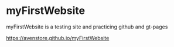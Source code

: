 # myFirstWebsite
 myFirstWebsite is a testing site and practicing github and gt-pages

https://avenstore.github.io/myFirstWebsite
